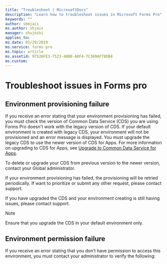 ```yaml
---
title: "Troubleshoot | MicrosoftDocs"
description: "Learn how to troubleshoot issues in Microsoft Forms Pro"
keywords: ""
author: sbmjais
ms.author: shjais
manager: shujoshi
applies_to: 
ms.date: 03/29/2019
ms.service: forms-pro
ms.topic: article
ms.assetid: 97526FE3-7523-48B0-A8F4-7C369AF78DB4
ms.custom: 
---
```


# Troubleshoot issues in Forms pro

## Environment provisioning failure

If you receive an error stating that your environment provisioning has failed, you must check the version of Common Data Service (CDS) you are using. Forms Pro doesn't work with the legacy version of CDS. If your default environment is created with legacy CDS, your environment will not be provisioned and an error message is displayed. You must upgrade the legacy CDS to use the newer version of CDS for Apps. For more information on upgrading to CDS for Apps, see [Upgrade to Common Data Service for Apps](https://docs.microsoft.com/en-us/common-data-service/upgradecds/introduction-upgrade-cds).

To delete or upgrade your CDS from previous version to the newer version, contact your Global administrator. 

If your environment provisioning has failed, the provisioning will be retried periodically. If want to prioritize or submit any other request, please contact support.

If you have upgraded the CDS and your environment creating is still having issues, please contact support.

> [!NOTE]
> Ensure that you upgrade the CDS in your default environment only.

## Environment permission failure

If you receive an error stating that you don’t have permission to access this environment, you must contact your administrator to verify the following:

